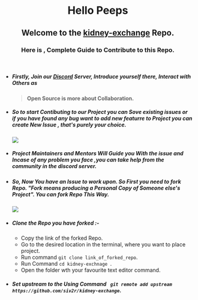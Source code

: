 <h1 align="center">Hello Peeps</h1>
<h2 align="center">Welcome to the <a href="https://github.com/siv2r/kidney-exchange">kidney-exchange</a> Repo.</h2>

<h3 align="center">Here is , Complete Guide to Contribute to this Repo.</h3>

<br>

- ##### Firstly, Join our [Discord](https://discord.com/invite/d7j63WZV82) Server, Introduce yourself there, Interact with Others as 
    > **Open Source is more about Collaboration.**

- ##### So to start Contibuting to our Project you can Sove existing issues or if you have found any bug want to add new featurre to Project you can create New Issue , that's purely your choice.
  ![](https://www.awesomescreenshot.com/image/7974326?key=cc5e1cd2eb2ff5e959aa39a0f5eaa23a)

- ##### Project Maintainers and Mentors Will Guide you With the issue and Incase of any problem you face ,you can take help from the community in the discord server.
  
- ##### So, Now You have an Issue to work upon. So First you need to fork Repo. "*Fork means producing a Personal Copy of Someone else's Project*". You can fork Repo This Way.
  ![](https://www.awesomescreenshot.com/image/7974609?key=ef27c9ac97df34a821fec7431e36fb4d)

- ##### Clone the Repo you have forked :-
     - Copy the link of the forked Repo.
     - Go to the desired location in the terminal, where you want to place project.
     - Run command ``git clone link_of_forked_repo``.
     - Run Command ``cd kidney-exchnage ``.
     - Open the folder wth your favourite text editor command.

- ##### Set upstream to the Using Command `` git remote add upstream https://github.com/siv2r/kidney-exchange``.

  
